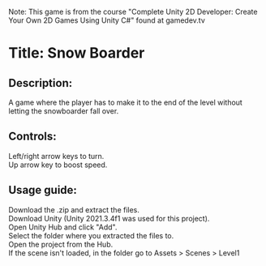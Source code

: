 Note: This game is from the course "Complete Unity 2D Developer: Create Your Own 2D Games Using Unity C#" found at gamedev.tv

Title: Snow Boarder
============

Description:
------------
A game where the player has to make it to the end of the level without letting the snowboarder fall over.

Controls:
------------
Left/right arrow keys to turn.  
Up arrow key to boost speed.

Usage guide:
------------
Download the .zip and extract the files.  
Download Unity (Unity 2021.3.4f1 was used for this project).  
Open Unity Hub and click "Add".  
Select the folder where you extracted the files to.  
Open the project from the Hub.  
If the scene isn't loaded, in the folder go to Assets > Scenes > Level1
